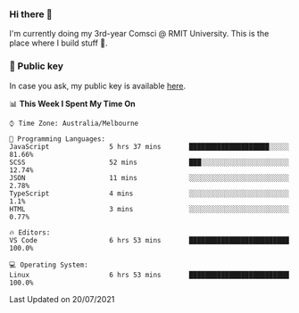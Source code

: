 ### Hi there 👋

I'm currently doing my 3rd-year Comsci @ RMIT University. This is the place where I build stuff 👀. 

### 🔑 Public key

In case you ask, my public key is available [here](https://public.auspham.dev/).

<!--START_SECTION:waka-->
📊 **This Week I Spent My Time On** 

```text
⌚︎ Time Zone: Australia/Melbourne

💬 Programming Languages: 
JavaScript               5 hrs 37 mins       ████████████████████░░░░░   81.66% 
SCSS                     52 mins             ███░░░░░░░░░░░░░░░░░░░░░░   12.74% 
JSON                     11 mins             ░░░░░░░░░░░░░░░░░░░░░░░░░   2.78% 
TypeScript               4 mins              ░░░░░░░░░░░░░░░░░░░░░░░░░   1.1% 
HTML                     3 mins              ░░░░░░░░░░░░░░░░░░░░░░░░░   0.77%

🔥 Editors: 
VS Code                  6 hrs 53 mins       █████████████████████████   100.0%

💻 Operating System: 
Linux                    6 hrs 53 mins       █████████████████████████   100.0%

```


 Last Updated on 20/07/2021
<!--END_SECTION:waka-->

<!--
**rockmanvnx6/rockmanvnx6** is a ✨ _special_ ✨ repository because its `README.md` (this file) appears on your GitHub profile.

Here are some ideas to get you started:

- 🔭 I’m currently working on ...
- 🌱 I’m currently learning ...
- 👯 I’m looking to collaborate on ...
- 🤔 I’m looking for help with ...
- 💬 Ask me about ...
- 📫 How to reach me: ...
- 😄 Pronouns: ...
- ⚡ Fun fact: ...
-->
